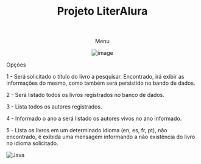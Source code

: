 

<div align="center">
  <h1 align="center">
     Projeto LiterAlura
    <br />
    <br />
  </h1>
</div>

<div align="center"> 

Menu

![image](https://github.com/user-attachments/assets/39c5e8e2-c5d0-42fe-9201-5a032ac56b8c)

</div>

<p>Opções</p>
<p>1 - Será solicitado o título do livro a pesquisar. Encontrado, irá exibir as informações do mesmo, como também será persistido no bando de dados.</p>
   
<p>2 - Será listado todos os livros registrados no banco de dados.</p>

<p>3 - Lista todos os autores registrados.</p>

<p>4 - Informado o ano a será listado os autores vivos no ano informado.</p>

<p>5 - Lista os livros em um determinado idioma (en, es, fr, pt), não encontrado, é exibida uma mensagem informando a não existência do livro no idioma solicitado.</p>



 

![Java](https://img.shields.io/badge/Language-Java-red?logo=java&logoColor=white)
</div>
